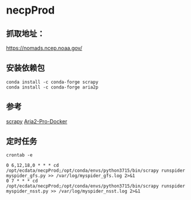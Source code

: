 # necpProd

## 抓取地址：
https://nomads.ncep.noaa.gov/


## 安装依赖包
```shell
conda install -c conda-forge scrapy
conda install -c conda-forge aria2p
```

## 参考
[scrapy](https://scrapy.org/)
[Aria2-Pro-Docker](https://github.com/P3TERX/Aria2-Pro-Docker)


## 定时任务
```shell
crontab -e
```
```shell
0 6,12,18,0 * * * cd /opt/ecdata/necpProd;/opt/conda/envs/python3715/bin/scrapy runspider myspider_gfs.py >> /var/log/myspider_gfs.log 2>&1
0 7 * * * cd /opt/ecdata/necpProd;/opt/conda/envs/python3715/bin/scrapy runspider myspider_nsst.py >> /var/log/myspider_nsst.log 2>&1
```
